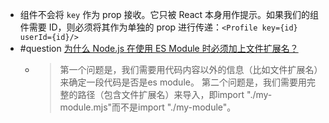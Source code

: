 - 组件不会将 `key` 作为 prop 接收。它只被 React 本身用作提示。如果我们的组件需要 ID，则必须将其作为单独的 prop 进行传递：`<Profile key={id} userId={id}/>`
- #question [为什么 Node.js 在使用 ES Module 时必须加上文件扩展名？](https://www.zhihu.com/question/453620623/answer/1829159627)
	- > 第一个问题是，我们需要用代码内容以外的信息（比如文件扩展名）来确定一段代码是否是es module。
	  > 第二个问题是，我们需要用完整的路径（包含文件扩展名）来导入，即import "./my-module.mjs"而不是import "./my-module"。
